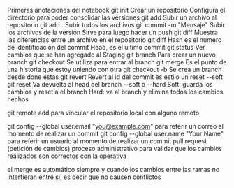 Primeras anotaciones del notebook
git init                    Crear un repositorio
                                Configura el directorio para poder consolidar las versiones 
git add <archivo>           Subir un archivo al repositorio
git add .                   Subir todos los archivos
git commit -m "Mensaje"     Subir los archivos de la versión
                                Sirve para luego hacer un push
git diff <archivo>          Muestra las diferencias entre un archivo en el repositorio 
git diff <hash><archivo>    Hash es el numero de identificación del commit
                                Head, es el ultimo commit
git status                  Ver cambios que se han agregado al Staging
git branch <Nombre>         Para crear un nuevo branch
git checkout <Nombre>       Se utiliza para entrar al branch
git merge <Nombre>          Es el punto de una historia que estoy uniendo con otra
git checkout -b <Nombre>    Se crea un branch desde done estas
git revert <ID>             Revert al id del commit es estilo un reset --soft
git reset                   Va devuelta al head del branch 
                                --soft o --hard
                                    Soft: guarda los cambios y reset a el branch
                                    Hard: va al branch y elimina todos los cambios hechos

git remote add <nombre del repositorio><URL del repositorio> para vincular el repositorio local con alguno remoto

git config --global user.email "you@example.com" para referir un correo al momento de realizar un commit
git config --global user.name "Your Name" para referir un usuario al momento de realizar un commit
pull request (petición de cambios) proceso administrativo para validar que los cambios realizados son correctos con la operativa

el merge es automático siempre y cuando los cambios entre las ramas no interfieran entre si, es decir que no causen conflictos
